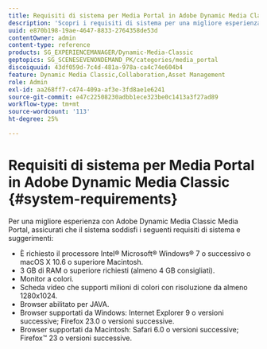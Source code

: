 ```yaml
---
title: Requisiti di sistema per Media Portal in Adobe Dynamic Media Classic
description: 'Scopri i requisiti di sistema per una migliore esperienza con Media Portal in Adobe Dynamic Media Classic. '
uuid: e870b198-19ae-4647-8833-2764358de53d
contentOwner: admin
content-type: reference
products: SG_EXPERIENCEMANAGER/Dynamic-Media-Classic
geptopics: SG_SCENESEVENONDEMAND_PK/categories/media_portal
discoiquuid: 43df059d-7c4d-481a-978a-ca4c74e604b4
feature: Dynamic Media Classic,Collaboration,Asset Management
role: Admin
exl-id: aa268ff7-c474-409a-af3e-3fd8ae1e6241
source-git-commit: e47c22508230adbb1ece323be0c1413a3f27ad89
workflow-type: tm+mt
source-wordcount: '113'
ht-degree: 25%

---
```


# Requisiti di sistema per Media Portal in Adobe Dynamic Media Classic {#system-requirements}

Per una migliore esperienza con Adobe Dynamic Media Classic Media Portal, assicurati che il sistema soddisfi i seguenti requisiti di sistema e suggerimenti:

* È richiesto il processore Intel® Microsoft® Windows® 7 o successivo o macOS X 10.6 o superiore Macintosh.
* 3 GB di RAM o superiore richiesti (almeno 4 GB consigliati).
* Monitor a colori.
* Scheda video che supporti milioni di colori con risoluzione da almeno 1280x1024.
* Browser abilitato per JAVA.
* Browser supportati da Windows: Internet Explorer 9 o versioni successive; Firefox 23.0 o versioni successive.
* Browser supportati da Macintosh: Safari 6.0 o versioni successive; Firefox™ 23 o versioni successive.
